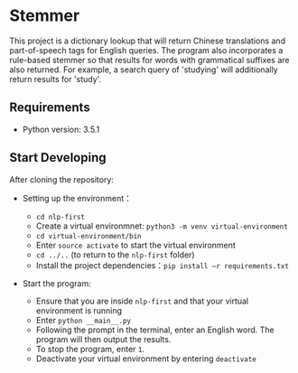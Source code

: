 # Stemmer

This project is a dictionary lookup that will return Chinese translations and part-of-speech tags for English queries. The program also incorporates a rule-based stemmer so that results for words with grammatical suffixes are also returned. For example, a search query of 'studying' will additionally return results for 'study'.

## Requirements

* Python version: 3.5.1

## Start Developing

After cloning the repository:

* Setting up the environment：
    - `cd nlp-first`
    - Create a virtual environmnet: `python3 -m venv virtual-environment`
    - `cd virtual-environment/bin`
    - Enter `source activate` to start the virtual environment
    - `cd ../..` (to return to the `nlp-first` folder)
    - Install the project dependencies：`pip install –r requirements.txt`

* Start the program:
    - Ensure that you are inside `nlp-first` and that your virtual environment is running
    - Enter `python __main__.py`
    - Following the prompt in the terminal, enter an English word. The program will then output the results.
    - To stop the program, enter `1`.
    - Deactivate your virtual environment by entering `deactivate`
